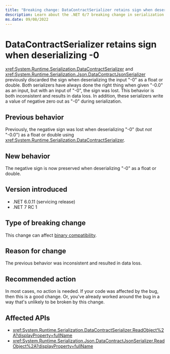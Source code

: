 ```yaml
---
title: "Breaking change: DataContractSerializer retains sign when deserializing -0"
description: Learn about the .NET 6/7 breaking change in serialization where DataContractSerializer retains the negative sign when deserializing the value "-0" as a float or double.
ms.date: 09/08/2022
---
```

# DataContractSerializer retains sign when deserializing -0

<xref:System.Runtime.Serialization.DataContractSerializer> and <xref:System.Runtime.Serialization.Json.DataContractJsonSerializer> previously discarded the sign when deserializing the input "-0" as a float or double. Both serializers have always done the right thing when given "-0.0" as an input, but with an input of "-0", the sign was lost. This behavior is both inconsistent and results in data loss. In addition, these serializers write a value of negative zero out as "-0" during serialization.

## Previous behavior

Previously, the negative sign was lost when deserializing "-0" (but *not* "-0.0") as a float or double using <xref:System.Runtime.Serialization.DataContractSerializer>.

## New behavior

The negative sign is now preserved when deserializing "-0" as a float or double.

## Version introduced

- .NET 6.0.11 (servicing release)
- .NET 7 RC 1

## Type of breaking change

This change can affect [binary compatibility](../../categories.md#binary-compatibility).

## Reason for change

The previous behavior was inconsistent and resulted in data loss.

## Recommended action

In most cases, no action is needed. If your code was affected by the bug, then this is a good change. Or, you've already worked around the bug in a way that's unlikely to be broken by this change.

## Affected APIs

- <xref:System.Runtime.Serialization.DataContractSerializer.ReadObject%2A?displayProperty=fullName>
- <xref:System.Runtime.Serialization.Json.DataContractJsonSerializer.ReadObject%2A?displayProperty=fullName>
